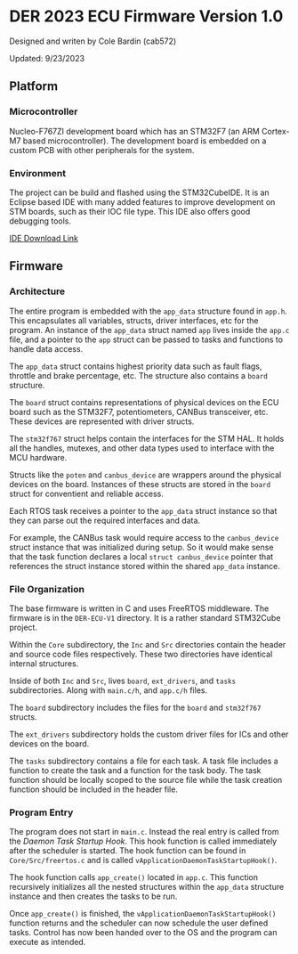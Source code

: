 # DER 2023 ECU Firmware Version 1.0

Designed and writen by Cole Bardin (cab572)

Updated: 9/23/2023

## Platform

### Microcontroller

Nucleo-F767ZI development board which has an STM32F7 (an ARM Cortex-M7 based microcontroller). The development board is embedded on a custom PCB with other peripherals for the system.

### Environment

The project can be build and flashed using the STM32CubeIDE. It is an Eclipse based IDE with many added features to improve development on STM boards, such as their IOC file type. This IDE also offers good debugging tools.

[IDE Download Link](https://www.st.com/en/development-tools/stm32cubeide.html)

## Firmware

### Architecture

The entire program is embedded with the `app_data` structure found in `app.h`. This encapsulates all variables, structs, driver interfaces, etc for the program. An instance of the `app_data` struct named `app` lives inside the `app.c` file, and a pointer to the `app` struct can be passed to tasks and functions to handle data access.

The `app_data` struct contains highest priority data such as fault flags, throttle and brake percentage, etc. The structure also contains a `board` structure.

The `board` struct contains representations of physical devices on the ECU board such as the STM32F7, potentiometers, CANBus transceiver, etc. These devices are represented with driver structs.

The `stm32f767` struct helps contain the interfaces for the STM HAL. It holds all the handles, mutexes, and other data types used to interface with the MCU hardware.

Structs like the `poten` and `canbus_device` are wrappers around the physical devices on the board. Instances of these structs are stored in the `board` struct for conventient and reliable access.

Each RTOS task receives a pointer to the `app_data` struct instance so that they can parse out the required interfaces and data.

For example, the CANBus task would require access to the `canbus_device` struct instance that was initialized during setup. So it would make sense that the task function declares a local `struct canbus_device` pointer that references the struct instance stored within the shared `app_data` instance.

### File Organization

The base firmware is written in C and uses FreeRTOS middleware. The firmware is in the `DER-ECU-V1` directory. It is a rather standard STM32Cube project.

Within the `Core` subdirectory, the `Inc` and `Src` directories contain the header and source code files respectively. These two directories have identical internal structures.

Inside of both `Inc` and `Src`, lives `board`, `ext_drivers`, and `tasks` subdirectories. Along with `main.c/h`, and `app.c/h` files.

The `board` subdirectory includes the files for the `board` and `stm32f767` structs. 

The `ext_drivers` subdirectory holds the custom driver files for ICs and other devices on the board.

The `tasks` subdirectory contains a file for each task. A task file includes a function to create the task and a function for the task body. The task function should be locally scoped to the source file while the task creation function should be included in the header file.

### Program Entry

The program does not start in `main.c`. Instead the real entry is called from the *Daemon Task Startup Hook*. This hook function is called immediately after the scheduler is started. The hook function can be found in `Core/Src/freertos.c` and is called `vApplicationDaemonTaskStartupHook()`.

The hook function calls `app_create()` located in `app.c`. This function recursively initializes all the nested structures within the `app_data` structure instance and then creates the tasks to be run.

Once `app_create()` is finished, the `vApplicationDaemonTaskStartupHook()` function returns and the scheduler can now schedule the user defined tasks. Control has now been handed over to the OS and the program can execute as intended.
